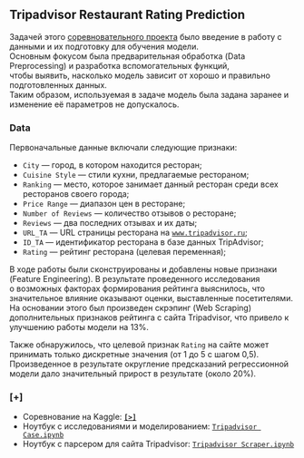 ## Tripadvisor Restaurant Rating Prediction

Задачей этого [соревновательного проекта](https://www.kaggle.com/c/kaggle-sf-dst-through-1/leaderboard) было введение в работу с данными и их подготовку для обучения модели.  
Основным фокусом была предварительная обработка (Data Preprocessing) и разработка вспомогательных функций,  
чтобы выявить, насколько модель зависит от хорошо и правильно подготовленных данных.  
Таким образом, используемая в задаче модель была задана заранее и изменение её параметров не допускалось.

### Data

Первоначальные данные включали следующие признаки:

- `City` — город, в котором находится ресторан;
- `Cuisine Style` — стили кухни, предлагаемые рестораном;
- `Ranking` — место, которое занимает данный ресторан среди всех ресторанов своего города;
- `Price Range` — диапазон цен в ресторане;
- `Number of Reviews` — количество отзывов о ресторане;
- `Reviews` — два последних отзывах и их даты;
- `URL_TA` — URL страницы ресторана на [`www.tripadvisor.ru`](http://www.tripadvisor.ru/);
- `ID_TA` — идентификатор ресторана в базе данных TripAdvisor;
- `Rating` — рейтинг ресторана (целевая переменная);

В ходе работы были сконструированы и добавлены новые признаки (Feature Engineering). В результате проведенного исследования  
о возможных факторах формирования рейтинга выяснилось, что значительное влияние оказывают оценки, выставленные посетителями. 
На основании этого был произведен скрэпинг (Web Scraping) дополнительных признаков рейтинга с сайта Tripadvisor, что привело к улучшению работы модели на 13%.

Также обнаружилось, что целевой признак `Rating` на сайте может принимать только дискретные значения (от 1 до 5 с шагом 0,5).  
Произведенное в результате округление предсказаний регрессионной модели дало значительный прирост в результате (около 20%).


### [+]
- Соревнование на Kaggle: **[`[>]`](https://www.kaggle.com/c/kaggle-sf-dst-through-1)**
- Ноутбук с исследованиями и моделированием: [`Tripadvisor Case.ipynb`](https://github.com/macsunmood/SkillFactory_RDS/blob/master/Project%201.%20TripAdvisor%20Case/TripAdvisor%20Case.ipynb)
- Ноутбук с парсером для сайта Tripadvisor: [`Tripadvisor Scraper.ipynb`](https://github.com/macsunmood/SkillFactory_RDS/blob/master/Project%201.%20TripAdvisor%20Case/TripAdvisor%20Scraper.ipynb)
